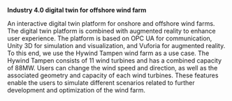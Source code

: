 **Industry 4.0 digital twin for offshore wind farm**


An interactive digital twin platform for onshore and offshore wind farms. The digital twin platform is combined with augmented reality to enhance user experience. The platform is based on OPC UA for communication, Unity 3D for simulation and visualization, and Vuforia for augmented reality. To this end, we use the Hywind Tampen wind farm as a use case. The Hywind Tampen consists of 11 wind turbines and has a combined capacity of 88MW. Users can change the wind speed and direction, as well as the associated geometry and capacity of each wind turbines. These features enable the users to simulate different scenarios related to further development and optimization of the wind farm.

 
 
